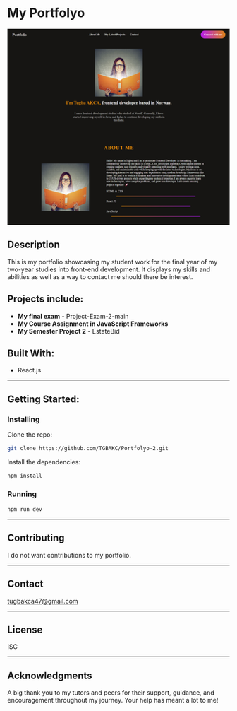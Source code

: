 # My Portfolyo

![alt text](image-1.png)

## Description
This is my portfolio showcasing my student work for the final year of my two-year studies into front-end development. It displays my skills and abilities as well as a way to contact me should there be interest.

## Projects include:
- **My final exam** - Project-Exam-2-main
- **My Course Assignment in JavaScript Frameworks** 
- **My Semester Project 2** - EstateBid

## Built With:
- React.js

---

## Getting Started:

### Installing

Clone the repo:
```sh
git clone https://github.com/TGBAKC/Portfolyo-2.git
```

Install the dependencies:
```sh
npm install
```

### Running
```sh
npm run dev
```

---

## Contributing
I do not want contributions to my portfolio.

---

## Contact
[tugbakca47@gmail.com](#)

---

## License
ISC

---

## Acknowledgments
A big thank you to my tutors and peers for their support, guidance, and encouragement throughout my journey. Your help has meant a lot to me!
